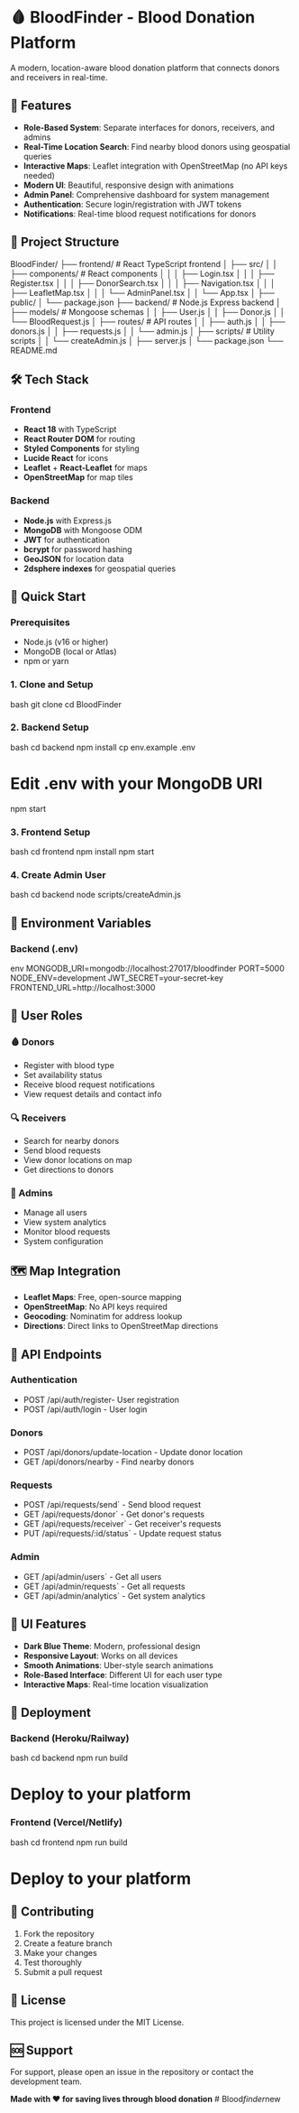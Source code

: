 # 🩸 BloodFinder - Blood Donation Platform

A modern, location-aware blood donation platform that connects donors and receivers in real-time.

## 🚀 Features

- **Role-Based System**: Separate interfaces for donors, receivers, and admins
- **Real-Time Location Search**: Find nearby blood donors using geospatial queries
- **Interactive Maps**: Leaflet integration with OpenStreetMap (no API keys needed)
- **Modern UI**: Beautiful, responsive design with animations
- **Admin Panel**: Comprehensive dashboard for system management
- **Authentication**: Secure login/registration with JWT tokens
- **Notifications**: Real-time blood request notifications for donors

## 📁 Project Structure


BloodFinder/
├── frontend/                 # React TypeScript frontend
│   ├── src/
│   │   ├── components/      # React components
│   │   │   ├── Login.tsx
│   │   │   ├── Register.tsx
│   │   │   ├── DonorSearch.tsx
│   │   │   ├── Navigation.tsx
│   │   │   ├── LeafletMap.tsx
│   │   │   └── AdminPanel.tsx
│   │   └── App.tsx
│   ├── public/
│   └── package.json
├── backend/                  # Node.js Express backend
│   ├── models/              # Mongoose schemas
│   │   ├── User.js
│   │   ├── Donor.js
│   │   └── BloodRequest.js
│   ├── routes/              # API routes
│   │   ├── auth.js
│   │   ├── donors.js
│   │   ├── requests.js
│   │   └── admin.js
│   ├── scripts/             # Utility scripts
│   │   └── createAdmin.js
│   ├── server.js
│   └── package.json
└── README.md


## 🛠️ Tech Stack

### Frontend
- **React 18** with TypeScript
- **React Router DOM** for routing
- **Styled Components** for styling
- **Lucide React** for icons
- **Leaflet** + **React-Leaflet** for maps
- **OpenStreetMap** for map tiles

### Backend
- **Node.js** with Express.js
- **MongoDB** with Mongoose ODM
- **JWT** for authentication
- **bcrypt** for password hashing
- **GeoJSON** for location data
- **2dsphere indexes** for geospatial queries

## 🚀 Quick Start

### Prerequisites
- Node.js (v16 or higher)
- MongoDB (local or Atlas)
- npm or yarn

### 1. Clone and Setup
bash
git clone <repository-url>
cd BloodFinder


### 2. Backend Setup
bash
cd backend
npm install
cp env.example .env
# Edit .env with your MongoDB URI
npm start


### 3. Frontend Setup
bash
cd frontend
npm install
npm start


### 4. Create Admin User
bash
cd backend
node scripts/createAdmin.js


## 🔧 Environment Variables

### Backend (.env)
env
MONGODB_URI=mongodb://localhost:27017/bloodfinder
PORT=5000
NODE_ENV=development
JWT_SECRET=your-secret-key
FRONTEND_URL=http://localhost:3000


## 📱 User Roles

### 🩸 Donors
- Register with blood type
- Set availability status
- Receive blood request notifications
- View request details and contact info

### 🔍 Receivers
- Search for nearby donors
- Send blood requests
- View donor locations on map
- Get directions to donors

### 👑 Admins
- Manage all users
- View system analytics
- Monitor blood requests
- System configuration

## 🗺️ Map Integration

- **Leaflet Maps**: Free, open-source mapping
- **OpenStreetMap**: No API keys required
- **Geocoding**: Nominatim for address lookup
- **Directions**: Direct links to OpenStreetMap directions

## 🔐 API Endpoints

### Authentication
- POST /api/auth/register- User registration
- POST /api/auth/login - User login

### Donors
- POST /api/donors/update-location - Update donor location
- GET /api/donors/nearby - Find nearby donors

### Requests
- POST /api/requests/send` - Send blood request
- GET /api/requests/donor` - Get donor's requests
- GET /api/requests/receiver` - Get receiver's requests
- PUT /api/requests/:id/status` - Update request status

### Admin
- GET /api/admin/users` - Get all users
- GET /api/admin/requests` - Get all requests
- GET /api/admin/analytics` - Get system analytics

## 🎨 UI Features

- **Dark Blue Theme**: Modern, professional design
- **Responsive Layout**: Works on all devices
- **Smooth Animations**: Uber-style search animations
- **Role-Based Interface**: Different UI for each user type
- **Interactive Maps**: Real-time location visualization

## 🚀 Deployment

### Backend (Heroku/Railway)
bash
cd backend
npm run build
# Deploy to your platform


### Frontend (Vercel/Netlify)
bash
cd frontend
npm run build
# Deploy to your platform


## 🤝 Contributing

1. Fork the repository
2. Create a feature branch
3. Make your changes
4. Test thoroughly
5. Submit a pull request

## 📄 License

This project is licensed under the MIT License.

## 🆘 Support

For support, please open an issue in the repository or contact the development team.



**Made with ❤️ for saving lives through blood donation** #   B l o o d _ f i n d e r _ n e w 
 
 
